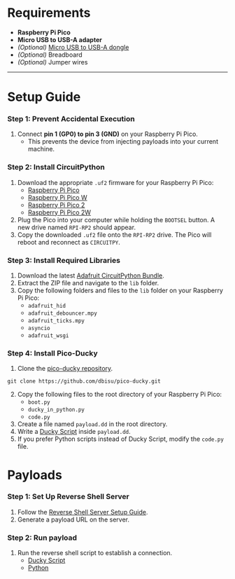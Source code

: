 # Requirements

- **Raspberry Pi Pico**
- **Micro USB to USB-A adapter**
- *(Optional)* [Micro USB to USB-A dongle](https://thepihut.com/products/pico-dongle-lite)
- *(Optional)* Breadboard
- *(Optional)* Jumper wires

---

# Setup Guide

### Step 1: Prevent Accidental Execution

1. Connect **pin 1 (GP0) to pin 3 (GND)** on your Raspberry Pi Pico. 
    - This prevents the device from injecting payloads into your current machine.

### Step 2: Install CircuitPython

1. Download the appropriate `.uf2` firmware for your Raspberry Pi Pico:
   - [Raspberry Pi Pico](https://circuitpython.org/board/raspberry_pi_pico/)
   - [Raspberry Pi Pico W](https://circuitpython.org/board/raspberry_pi_pico_w/)
   - [Raspberry Pi Pico 2](https://circuitpython.org/board/raspberry_pi_pico2/)
   - [Raspberry Pi Pico 2W](https://circuitpython.org/board/raspberry_pi_pico2_w/)
2. Plug the Pico into your computer while holding the `BOOTSEL` button. A new drive named `RPI-RP2` should appear.
3. Copy the downloaded `.uf2` file onto the `RPI-RP2` drive. The Pico will reboot and reconnect as `CIRCUITPY`.

### Step 3: Install Required Libraries

1. Download the latest [Adafruit CircuitPython Bundle](https://github.com/adafruit/Adafruit_CircuitPython_Bundle/releases/).
2. Extract the ZIP file and navigate to the `lib` folder.
3. Copy the following folders and files to the `lib` folder on your Raspberry Pi Pico:
   - `adafruit_hid`
   - `adafruit_debouncer.mpy`
   - `adafruit_ticks.mpy`
   - `asyncio`
   - `adafruit_wsgi`

### Step 4: Install Pico-Ducky

1. Clone the [pico-ducky repository](https://github.com/dbisu/pico-ducky).
```
git clone https://github.com/dbisu/pico-ducky.git
```
2. Copy the following files to the root directory of your Raspberry Pi Pico:
   - `boot.py`
   - `ducky_in_python.py`
   - `code.py`
2. Create a file named `payload.dd` in the root directory.
3. Write a [Ducky Script](https://github.com/hak5/usbrubberducky-payloads) inside `payload.dd`.
4. If you prefer Python scripts instead of Ducky Script, modify the `code.py` file.

# Payloads

### Step 1: Set Up Reverse Shell Server

1. Follow the [Reverse Shell Server Setup Guide](https://github.com/tbsauce/social-engineering-hardware-toolkit/blob/main/server/reverseshell.md).
2. Generate a payload URL on the server.

### Step 2: Run payload

1. Run the reverse shell script to establish a connection.
    - [Ducky Script](https://github.com/tbsauce/social-engineering-hardware-toolkit/blob/main/raspberry_pi_pico/scripts/keystroke_duckyscript.dd)
    - [Python](https://github.com/tbsauce/social-engineering-hardware-toolkit/blob/main/raspberry_pi_pico/scripts/keystroke_pico.py)
